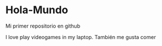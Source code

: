 # Hola-Mundo

Mi primer repositorio en github

I love play videogames in my laptop.
También me gusta comer
